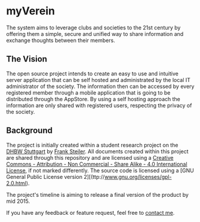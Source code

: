 myVerein
========

The system aims to leverage clubs and societies to the 21st century by offering them a simple, secure and unified way to share information and exchange thoughts between their members.

## The Vision
The open source project intends to create an easy to use and intuitive server application that can be self hosted and administrated by the local IT administrator of the society. The information then can be accessed by every registered member through a mobile application that is going to be distributed through the AppStore. By using a self hosting approach the information are only shared with registered users, respecting the privacy of the society.

## Background
The project is initially created within a student research project on the [DHBW Stuttgart](http://www.dhbw-stuttgart.de) by [Frank Steiler](mailto:frank@steilerdev.de). All documents created within this project are shared through this repository and are licensed using a [Creative Commons - Attribution - Non Commercial - Share Alike - 4.0 International License](http://creativecommons.org/licenses/by-nc-sa/4.0/), if not marked differently. The source code is licensed using a [GNU General Public License version 2][(ttp://www.gnu.org/licenses/gpl-2.0.html).

The project's timeline is aiming to release a final version of the product by mid 2015.

If you have any feedback or feature request, feel free to [contact me](mailto:frank@steilerdev.de).
